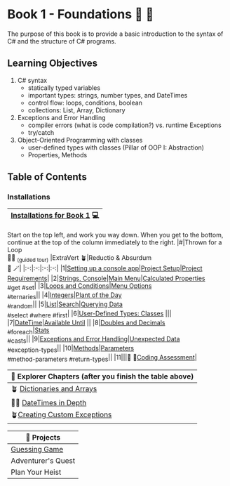 # Book 1 - Foundations :nut_and_bolt: :wrench:

The purpose of this book is to provide a basic introduction to the syntax of C# and the structure of C# programs.

## Learning Objectives

1. C# syntax
    <ul>
        <li>statically typed variables</li>
        <li>important types: strings, number types, and DateTimes</li>
        <li>control flow: loops, conditions, boolean</li>
        <li>collections: List, Array, Dictionary</li>
    </ul>
1. Exceptions and Error Handling
    <ul>
        <li>compiler errors (what is code compilation?) vs. runtime Exceptions</li>
        <li>try/catch</li>
    </ul>
1. Object-Oriented Programming with classes
    <ul>
        <li>user-defined types with classes (Pillar of OOP I: Abstraction)</li>
        <li>Properties, Methods</li>
    </ul>

## Table of Contents

<!-- prettier-ignore-start -->

### Installations
|[Installations for Book 1](./chapters/book-1-installations.md) :computer:|
|--|

Start on the top left, and work you way down. When you get to the bottom, continue at the top of the column immediately to the right.
|#|Thrown for a Loop <br>:football::curly_loop: <sub>(guided tour)</sub> |ExtraVert :potted_plant:|Reductio & Absurdum <br> :mage: :magic_wand:|
|:-:|:-:|:-:|:-:|
|1|[Setting up a console app](./chapters/setting-up-console-app.md)|[Project Setup](./chapters/extravert-intro.md)|[Project Requirements](./chapters/red-and-abe-requirements.md)|
|2|[Strings, Console](./chapters/interacting-with-console.md)|[Main Menu](./chapters/extravert-main-menu.md)|[Calculated Properties](./chapters/red-and-abe-properties.md)<br><sub style="font-size: 0.85rem;">#get #set</sub>|
|3|[Loops and Conditions](./chapters/conditionals-and-loops.md)|[Menu Options](./chapters/extravert-implement-menu.md)<br><sub style="font-size: 0.85rem;">#ternaries</sub>||
|4|[Integers](./chapters/working-with-integers.md)|[Plant of the Day](./chapters/extravert-plant-of-day.md) <br> <sub style="font-size: 0.85rem;">#random</sub>||
|5|[List](./chapters/thrown-for-a-loop-lists.md)|[Search](./chapters/extravert-search.md)|[Querying Data](./chapters/red-and-abe-linq.md)<br><sub style="font-size: 0.85rem;">#select #where #first</sub>|
|6|[User-Defined Types: Classes](./chapters/classes-intro.md) |||
|7|[DateTime](./chapters/foundations-datetime.md)|[Available Until](./chapters/extravert-date.md) ||
|8|[Doubles and Decimals](./chapters/doubles-and-decimals.md)<br><sub style="font-size: 0.85rem;">#foreach</sub>|[Stats](./chapters/extravert-stats.md)<br><sub style="font-size: 0.85rem;">#casts</sub>||
|9|[Exceptions and Error Handling](./chapters/handling-exceptions.md)|[Unexpected Data](./chapters/extravert-exceptions.md)<br> <sub style="font-size: 0.85rem;">#exception-types</sub>||
|10|[Methods](./chapters/foundations-methods.md)|[Parameters](./chapters/extravert-methods.md)<br><sub style="font-size: 0.85rem;">#method-parameters #return-types</sub>||
|11|||:trumpet: :page_with_curl:[Coding Assessment](./chapters/coding-self-assessment.md)|



|:compass: Explorer Chapters (after you finish the table above)|
|--|
|:potted_plant: [Dictionaries and Arrays](./chapters/book-1-extravert-collections-explorer.md)|
|:football::curly_loop: [DateTimes in Depth](./chapters/book-1-datetimes-explorer.md)|
|:potted_plant:[Creating Custom Exceptions](./chapters/book-1-custom-exceptions-explorer.md)|


|:test_tube: Projects|
|--|
|[Guessing Game](https://github.com/nashville-software-school/bangazon-inc/blob/main/book-1-orientation/chapters/GUESSING_GAME_EXERCISE.md)|
|Adventurer's Quest|
|Plan Your Heist|
<!-- prettier-ignore-end -->
